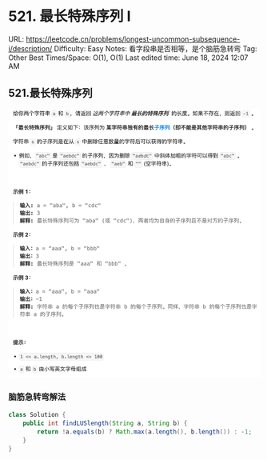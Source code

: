 # 521. 最长特殊序列 Ⅰ

URL: https://leetcode.cn/problems/longest-uncommon-subsequence-i/description/
Difficulty: Easy
Notes: 看字段串是否相等，是个脑筋急转弯
Tag: Other
Best Times/Space: O(1), O(1)
Last edited time: June 18, 2024 12:07 AM

## **521.最长特殊序列**

![Untitled](521%20%E6%9C%80%E9%95%BF%E7%89%B9%E6%AE%8A%E5%BA%8F%E5%88%97%20%E2%85%A0/Untitled.png)

### 脑筋急转弯解法

```java
class Solution {
    public int findLUSlength(String a, String b) {
        return !a.equals(b) ? Math.max(a.length(), b.length()) : -1;
    }    
}
```